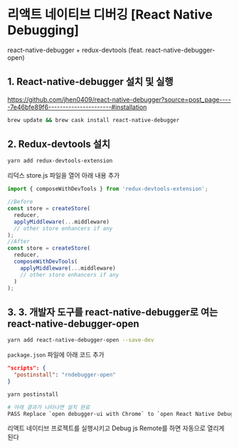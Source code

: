 # 리액트 네이티브 디버깅 [React Native Debugging]

react-native-debugger + redux-devtools (feat. react-native-debugger-open)

## 1. React-native-debugger 설치 및 실행

<https://github.com/jhen0409/react-native-debugger?source=post_page-----7e46bfe89f6----------------------#installation>

```sh
brew update && brew cask install react-native-debugger
```

## 2. Redux-devtools 설치

```sh
yarn add redux-devtools-extension
```

리덕스 store.js 파일을 열어 아래 내용 추가

```js
import { composeWithDevTools } from 'redux-devtools-extension';

//Before
const store = createStore(
  reducer,
  applyMiddleware(...middleware)
  // other store enhancers if any
);
//After
const store = createStore(
  reducer,
  composeWithDevTools(
    applyMiddleware(...middleware)
    // other store enhancers if any
  )
);
```

## 3. 3. 개발자 도구를 react-native-debugger로 여는 react-native-debugger-open

```sh
yarn add react-native-debugger-open --save-dev
```

`package.json` 파일에 아래 코드 추가

```json
"scripts": {
  "postinstall": "rndebugger-open"
}
```

```sh
yarn postinstall

# 아래 결과가 나타나면 설치 완료
PASS Replace `open debugger-ui with Chrome` to `open React Native Debugger`.
```

리액트 네이티브 프로젝트를 실행시키고 Debug js Remote를 하면 자동으로 열리게 된다

